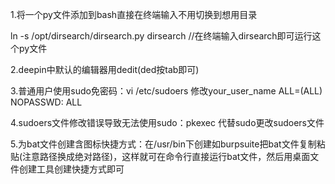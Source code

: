 1.将一个py文件添加到bash直接在终端输入不用切换到想用目录

ln -s /opt/dirsearch/dirsearch.py dirsearch   //在终端输入dirsearch即可运行这个py文件

2.deepin中默认的编辑器用dedit(ded按tab即可)

3.普通用户使用sudo免密码：vi /etc/sudoers 修改your_user_name ALL=(ALL) NOPASSWD: ALL

4.sudoers文件修改错误导致无法使用sudo：pkexec 代替sudo更改sudoers文件

5.为bat文件创建含图标快捷方式：在/usr/bin下创建如burpsuite把bat文件复制粘贴(注意路径换成绝对路径)，这样就可在命令行直接运行bat文件，然后用桌面文件创建工具创建快捷方式即可



